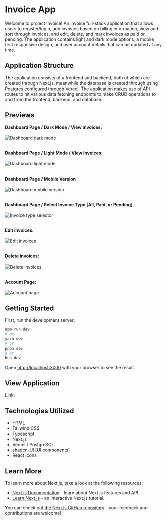 # Invoice App
Welcome to project Invoice! An invoice full-stack application that allows users to register/login, add invoices based on billing information, view and sort through invoices, and edit, delete, and mark invoices as paid or pending. The application contains light and dark mode options, a mobile first responsive design, and user account details that can be updated at any time.

## Application Structure

The application consists of a frontend and backend, both of which are created through Next.js, meanwhile the database is created through using Postgres configured through Vercel. The application makes use of API routes to hit various data fetching endpoints to make CRUD operations to and from the frontend, backend, and database.

## Previews

**Dashboard Page / Dark Mode / View Invoices:**<br><br>
![Dashboard dark mode](public/dashboard_dark.png)

<br>**Dashboard Page / Light Mode / View Invoices:**<br><br>
![Dashboard light mode](public/dashboard_light.png)

<br>**Dashboard Page / Mobile Version**<br><br>
![Dashboard mobile version](public/mobile_version.png)

<br>**Dashboard Page / Select Invoice Type [All, Paid, or Pending]**<br><br>
![Invoice type selector](public/invoice_type_select.png)

<br>**Edit invoices:**<br><br>
![Edit invoices](public/edit_invoice_panel.png)

<br>**Delete invoices:**<br><br>
![Delete invoices](public/delete_invoice.png)

<br>**Account Page:**<br><br>
![Account page](public/account_page.png)

## Getting Started

First, run the development server:

```bash
npm run dev
# or
yarn dev
# or
pnpm dev
# or
bun dev
```

Open [http://localhost:3000](http://localhost:3000) with your browser to see the result.

## View Application

Link: 

## Technologies Utilized
- HTML
- Tailwind CSS
- Typescript
- Next.js
- Vercel / PostgreSQL
- shadcn-UI [UI components]
- React Icons

## Learn More

To learn more about Next.js, take a look at the following resources:

- [Next.js Documentation](https://nextjs.org/docs) - learn about Next.js features and API.
- [Learn Next.js](https://nextjs.org/learn) - an interactive Next.js tutorial.

You can check out [the Next.js GitHub repository](https://github.com/vercel/next.js/) - your feedback and contributions are welcome!
